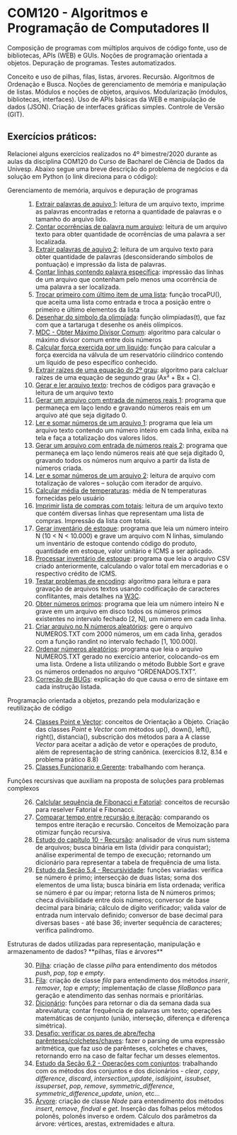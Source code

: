 # COM120 - Algoritmos e Programação de Computadores II

Composição de programas com múltiplos arquivos de código fonte, uso de bibliotecas, APIs (WEB) e GUIs. Noções de programação orientada a objetos. Depuração de programas. Testes automatizados.

Conceito e uso de pilhas, filas, listas, árvores. Recursão. Algoritmos de Ordenação e Busca.
Noções de gerenciamento de memória e manipulação de listas. Módulos e noções de objetos, arquivos. Modularização (módulos, bibliotecas, interfaces). Uso de APIs básicas da WEB e manipulação de dados (JSON). Criação de interfaces gráficas simples. Controle de Versão (GIT). 

## Exercícios práticos:

Relacionei alguns exercícios realizados no 4º bimestre/2020 durante as aulas da disciplina COM120 do Curso de Bacharel de Ciência de Dados da Univesp. Abaixo segue uma breve descrição do problema de negócios e da solução em Python (o link direciona para o código):

<dl>
<dt> Gerenciamento de memória, arquivos e depuração de programas</dt>
<dd>

1. [Extrair palavras de aquivo 1](Semana1/Aula02_Arquivos.py): leitura de um arquivo texto, imprime as palavras encontradas e retorna a quantidade de palavras e o tamanho do arquivo lido.
2. [Contar ocorrências de palavra num arquivo](Semana1/ProblemaPratico_4_7.py): leitura de um arquivo texto para obter quantidade de ocorrências de uma palavra a ser localizada.
3. [Extrair palavras de aquivo 2](Semana1/ProblemaPratico_4_8.py): leitura de um arquivo texto para obter quantidade de palavras (desconsiderando símbolos de pontuação) e impressão da lista de palavras.
4. [Contar linhas contendo palavra específica](Semana1/ProblemaPratico_4_9.py): impressão das linhas de um arquivo que contenham pelo menos uma ocorrência de uma palavra a ser localizada.
5. [Trocar primeiro com último item de uma lista](Semana1/ProblemaPratico_3.14.py): função trocaPU(), que aceita uma lista como entrada e troca a posição entre o primeiro e último elementos da lista
6. [Desenhar do símbolo da olimpíada](Semana1/ProblemaPratico_3.15.py): função olimpíadas(t), que faz com que a tartaruga t desenhe os anéis olímpicos.
7. [MDC - Obter Máximo Divisor Comum](Semana1/Sem1_textobase_cap3_p76.py): algoritmo para calcular o máximo divisor comum entre dois números
8. [Calcular força exercida por um líquido](Semana1/Sem1_textobase_cap3_p81.py): função para calcular a força exercida na válvula de um reservatório cilíndrico contendo um líquido de peso específico conhecido.
9. [Extrair raízes de uma equação do 2º grau](Semana1/Sem1_textobase_cap3_p87.py): algoritmo para calcluar raízes de uma equação de segundo grau (Ax² + Bx + C).
10. [Gerar e ler arquivo texto](Semana1/Sem1_textoBase_ex7_1_p169.py): trechos de códigos para gravação e leitura de um arquivo texto
11. [Gerar um arquivo com entrada de números reais 1](Semana1/Sem1_textoBase_ex7_1a_p173.py): programa que permaneça em laço lendo e gravando números reais em um arquivo até que seja digitado 0.
12. [Ler e somar números de um arquivo 1](Semana1/Sem1_textoBase_ex7_2a_p174.py): programa que leia um arquivo texto contendo um número inteiro em cada linha, exiba na tela e faça a totalização dos valores lidos.
13. [Gerar um arquivo com entrada de números reais 2](Semana1/Sem1_textoBase_ex7_1b_p173.py): programa que permaneça em laço lendo números reais até que seja digitado 0, gravando todos os números num arquivo a partir da lista de números criada.
14. [Ler e somar números de um arquivo 2](Semana1/Sem1_textoBase_ex7_2b_p175.py): leitura de arquivo com totalização de valores – solução com iterador de arquivo.
15. [Calcular média de temperaturas](Semana1/Sem1_textobase_cap3_p96.py): média de N temperaturas fornecidas pelo usuário
16. [Imprimir lista de compras com totais](Semana1/Sem1_textoBase_ex7_3_p177.py): leitura de um arquivo texto que contém diversas linhas que representam uma lista de compras. Impressão da lista com totais.
17. [Gerar inventário de estoque](Semana1/Sem1_textoBase_ex7_4_p178.py): programa que leia um número inteiro N (10 < N < 10.000) e grave um arquivo com N linhas, simulando um inventário de estoque contendo código do produto, quantidade em estoque, valor unitário e ICMS a ser aplicado.
18. [Processar inventário de estoque](Semana1/Sem1_textoBase_ex7_5_p179.py): programa que leia o arquivo CSV criado anteriormente, calculando o valor total em mercadorias e o respectivo crédito de ICMS.
19. [Testar problemas de encoding](Semana1/Sem1_textoBase_ex7_6_p181.py): algoritmo para leitura e para gravação de arquivos textos usando codificação de caracteres conflitantes, mais detalhes na [W3C](https://www.w3.org/International/questions/qa-what-is-encoding).
20. [Obter números primos](Semana1/Sem1_textoBase_ep7_1_p182.py): programa que leia um número inteiro N e grave em um arquivo em disco todos os números primos existentes no intervalo fechado [2, N], um número em cada linha.
21. [Criar arquivo no N números aleatórios](Semana1/Sem1_textoBase_ep7_2_p182.py): gere o arquivo NUMEROS.TXT com 2000 números, um em cada linha, gerados com a função randint no intervalo fechado [1, 100.000].
22. [Ordenar números aleatórios](Semana1/Sem1_textoBase_ep7_3_p183.py): programa que leia o arquivo NUMEROS.TXT gerado no exercício anterior, colocando-os em uma lista. Ordene a lista utilizando o método Bubble Sort e grave os números ordenados no arquivo “ORDENADOS.TXT”.
23. [Correção de BUGs](Semana1/ProblemaPratico_4_10.py): explicação do que causa o erro de sintaxe em cada instrução listada.
</dd>
<dt>Programação orientada a objetos, prezando pela modularização e reutilização de código</dt>
<dd>

24. [Classes Point e Vector](Semana2/Sem2_videoaula_POO1.py): conceitos de Orientação a Objeto. Criação das classes _Point_ e _Vector_ com métodos up(), down(), left(), right(), distancia(), subscrição dos métodos para a A classe _Vector_ para aceitar a adição de vetor e operações de produto, além de representação de string canônica. (exercícios 8.12, 8.14 e problema prático 8.8)
25. [Classes Funcionario e Gerente](Semana2/Sem2_videoaula_POO2-Exercicio.py): trabalhando com herança.
</dd>
<dt>Funções recursivas que auxiliam na proposta de soluções para problemas complexos</dt>
<dd>

26. [Calclular sequência de Fibonacci e Fatorial](Semana3/Sem3_Recursao.py): conceitos de recursão para reselver Fatorial e Fibonacci.
27. [Comparar tempo entre recursão e iteração](Semana3/Sem3_Recursao_Iteracao.py): comparando os tempos entre iteração e recursão. Conceitos de Memoização para otimizar função recursiva.
28. [Estudo do capítulo 10 - Recursão](Semana3/Sem3-txtBase.py): analisador de vírus num sistema de arquivos; busca binária em lista (dividir para conquistar); análise experimental de tempo de execução; retornando um dicionário para representar a tabela de frequência de uma lista.
29. [Estudo da Seção 5.4 - Recursividade](Semana3/Sem3-txtBase2.py): funções variadas: verifica se número é primo; intersecção de duas listas; soma dos elementos de uma lista; busca binária em lista ordenada; verifica se número é par ou ímpar; retorna lista de N números primos; checa divisibilidade entre dois números; conversor de base decimal para binária; cálculo de dígito verificador; valida valor de entrada num intervalo definido; conversor de base decimal para diversas bases - até base 36; inverter sequência de caracteres; verifica palíndromo.
</dd>
<dt> Estruturas de dados utilizadas para representação, manipulação e armazenamento de dados? **pilhas, filas e árvores**</dt>
<dd>

30. [Pilha](Semana4/Sem4_videoaula_Pilha.py): criação de classe _pilha_ para entendimento dos métodos _push_, _pop_, _top_ e _empty_.
31. [Fila](Semana4/Sem4_videoaula_Fila.py): criação de classe _fila_ para entendimento dos métodos _inserir_, _remover_, _top_ e _empty_; implementação de classe _filaBanco_ para geração e atendimento das senhas normais e prioritárias.
32. [Dicionário](Semana4/Sem4_textoBase_Dictionary.py): funções para retornar o dia da semana dada sua abreviatura; contar frequência de palavras um texto; operações matemáticas de conjunto (união, interseção, diferença e diferença simétrica).
33. [Desafio: verificar os pares de abre/fecha parênteses/colchetes/chaves](Semana4/Sem4_Desafio.py): fazer o parsing de uma expressão aritmética, que faz uso de parênteses, colchetes e chaves, retornando erro na caso de faltar fechar um desses elementos.
34. [Estudo da Seção 6.2 - Operações com conjuntos](Semana4/Sem4_textoBase_cap6_Conjuntos.py): trabalhando com os métodos dos conjuntos e dos dicionários - _clear_, _copy_, _difference_, _discard_, *intersection_update*, _isdisjoint_, _issubset_, _issuperset_, _pop_, _remove_, *symmetric_difference*, *symmetric_difference_update*, _union_, etc...
35. [Árvore](Semana4/Sem4_videoaula_Tree.py): criação de classe _Node_ para entendimento dos métodos _insert_, _remove_, _findval_ e _get_. Inserção das folhas pelos métodos polonês, polonês inverso e ordem. Cálculo dos parâmetros da árvore: vértices, arestas, extremidades e altura.
</dd>
</dl>
